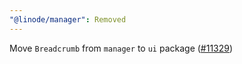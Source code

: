 ```yaml
---
"@linode/manager": Removed
---
```


Move `Breadcrumb` from `manager` to `ui` package ([#11329](https://github.com/linode/manager/pull/11329))
